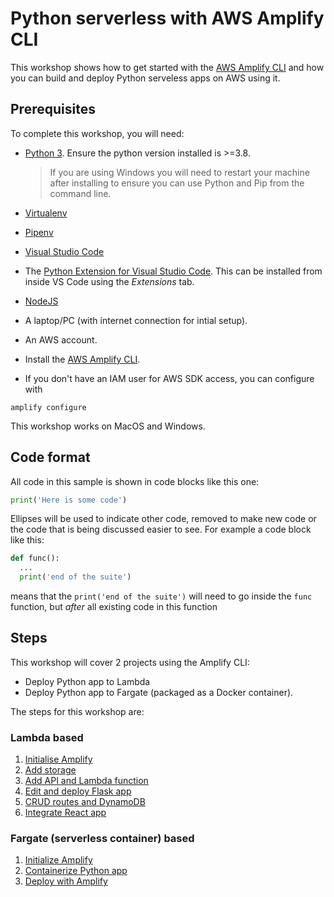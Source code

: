 # Python serverless with AWS Amplify CLI

This workshop shows how to get started with the [AWS Amplify CLI]() and how you can build and deploy Python serveless apps on AWS using it.

## Prerequisites

To complete this workshop, you will need:


* [Python 3](https://www.python.org/downloads/). Ensure the python version installed is >=3.8.
  
  > If you are using Windows you will need to restart your machine after installing to ensure you can use Python and Pip from the command line.

* [Virtualenv](https://virtualenv.pypa.io/en/latest/)
* [Pipenv](https://pipenv.pypa.io/en/latest/)
* [Visual Studio Code](https://code.visualstudio.com/)
* The [Python Extension for Visual Studio Code](https://marketplace.visualstudio.com/itemdetails?itemName=ms-python.python). This can be installed from inside VS Code using the *Extensions* tab.
* [NodeJS](https://nodejs.org/)
* A laptop/PC (with internet connection for intial setup).
* An AWS account.
* Install the [AWS Amplify CLI](https://docs.amplify.aws/cli/start/install/).
* If you don't have an IAM user for AWS SDK access, you can configure with
```
amplify configure
```


This workshop works on MacOS and Windows.

## Code format

All code in this sample is shown in code blocks like this one:

```python
print('Here is some code')
```

Ellipses will be used to indicate other code, removed to make new code or the code that is being discussed easier to see. For example a code block like this:

```python
def func():
  ...
  print('end of the suite')
```

means that the `print('end of the suite')` will need to go inside the `func` function, but *after* all existing code in this function

## Steps

This workshop will cover 2 projects using the Amplify CLI: 
- Deploy Python app to Lambda
- Deploy Python app to Fargate (packaged as a Docker container). 

The steps for this workshop are:

### Lambda based 
1. [Initialise Amplify](./steps/python-lambda/01-initialize-amplify.md)
2. [Add storage](./steps/python-lambda/02-add-storage.md)
3. [Add API and Lambda function](./steps/python-lambda/03-add-api-lambda-function.md)
4. [Edit and deploy Flask app](./steps/python-lambda/04-edit-deploy-flask-app.md)
5. [CRUD routes and DynamoDB](./steps/python-lambda/05-crud-routes-dynamodb.md)
6. [Integrate React app](./steps/python-lambda/06-integrate-react-app.md)

### Fargate (serverless container) based   
1. [Initialize Amplify](./steps/python-fargate/01-initialize-amplify.md)
2. [Containerize Python app](./steps/python-fargate/02-ontainerize-python-app.md)
3. [Deploy with Amplify](./steps/python-fargate/03-deploy-with-amplify.md)